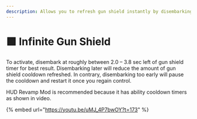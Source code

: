```yaml
---
description: Allows you to refresh gun shield instantly by disembarking.
---
```


# 🟩 Infinite Gun Shield

To activate, disembark at roughly between 2.0 – 3.8 sec left of gun shield timer for best result. Disembarking later will reduce the amount of gun shield cooldown refreshed. In contrary, disembarking too early will pause the cooldown and restart it once you regain control.

HUD Revamp Mod is recommended because it has ability cooldown timers as shown in video.&#x20;

{% embed url="https://youtu.be/uMJ_4P7bwOY?t=173" %}
